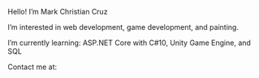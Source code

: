 Hello! I’m Mark Christian Cruz

I’m interested in web development, game development, and painting.

I’m currently learning:
  ASP.NET Core with C#10,
  Unity Game Engine, and
  SQL
  
  
 Contact me at: 


